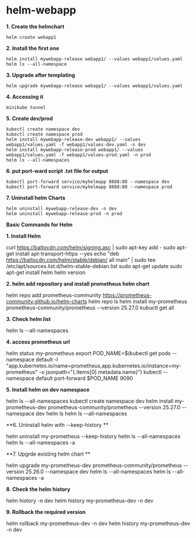 # helm-webapp

**1. Create the helmchart**

	helm create webapp1

**2. Install the first one**

	helm install mywebapp-release webapp1/ --values webapp1/values.yaml
  	helm ls --all-namespace

**3. Upgrade after templating**

	helm upgrade mywebapp-release webapp1/ --values webapp1/values.yaml

**4. Accessing it**

	minikube tunnel

**5. Create dev/prod**

	kubectl create namespace dev
	kubectl create namespace prod
	helm install mywebapp-release-dev webapp1/ --values webapp1/values.yaml -f webapp1/values-dev.yaml -n dev
	helm install mywebapp-release-prod webapp1/ --values webapp1/values.yaml -f webapp1/values-prod.yaml -n prod
	helm ls --all-namespaces
	
**6. put port-ward script .txt file for output**

	kubectl port-forward service/myhelmapp 8888:80 --namespace dev
	kubectl port-forward service/myhelmapp 8888:80 --namespace prod
	
**7. Uninstall helm Charts**

	helm uninstall mywebapp-release-dev -n dev
	helm uninstall mywebapp-release-prod -n prod


**Basic Commands for Helm**

**1. Install Helm**

  curl https://baltocdn.com/helm/signing.asc | sudo apt-key add -
  sudo apt-get install apt-transport-https --yes
  echo "deb https://baltocdn.com/helm/stable/debian/ all main" | sudo tee /etc/apt/sources.list.d/helm-stable-debian.list
  sudo apt-get update
  sudo apt-get install helm
  helm version
  
 **2. helm add repository and install prometheus helm chart**
 
  helm repo add prometheus-community https://prometheus-community.github.io/helm-charts
  helm repo ls
  helm install my-prometheus prometheus-community/prometheus --version 25.27.0
  kubuctl get all
  
 **3. Check helm list**
 
  helm ls --all-namespaces
  
 **4. access prometheus url**
 
  helm status my-prometheus
  export POD_NAME=$(kubectl get pods --namespace default -l "app.kubernetes.io/name=prometheus,app.kubernetes.io/instance=my-prometheus" -o jsonpath="{.items[0].metadata.name}")
  kubectl --namespace default port-forward $POD_NAME 9090
  
**5. Install helm on dev namespace**
  
  helm ls --all-namespaces
  kubectl create namespace dev
  helm install my-prometheus-dev prometheus-community/prometheus --version 25.27.0 --namespace dev
  helm ls
  helm ls --all-namespaces

**6. Uninstall helm with --keep-history ** 
  
  helm uninstall my-prometheus --keep-history
  helm ls --all-namespaces
  helm ls --all-namespaces -a
  
**7. Upgrde existing helm chart  **

  helm upgrade my-prometheus-dev prometheus-community/prometheus --version 25.26.0 --namespace dev
  helm ls --all-namespaces
  helm ls --all-namespaces -a

**8. Check the helm history**

  helm history -n dev
  helm history my-prometheus-dev -n dev
  
**9. Rollback the required version**
  
  helm rollback my-prometheus-dev -n dev
  helm history my-prometheus-dev -n dev
